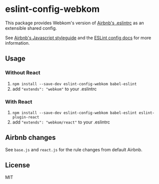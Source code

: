 # eslint-config-webkom

This package provides Webkom's version of
[Airbnb's .eslintrc](https://github.com/airbnb/javascript/)
as an extensible shared config.

See [Airbnb's Javascript styleguide](https://github.com/airbnb/javascript) and
the [ESLint config docs](http://eslint.org/docs/user-guide/configuring#extending-configuration-files)
for more information.

## Usage

### Without React

1. `npm install --save-dev eslint-config-webkom babel-eslint `
2. add `"extends": "webkom"` to your .eslintrc

### With React

1. `npm install --save-dev eslint-config-webkom babel-eslint eslint-plugin-react`
2. add `"extends": "webkom/react"` to your .eslintrc

## Airbnb changes
See `base.js` and `react.js` for the rule changes from
default Airbnb.

## License

MIT
